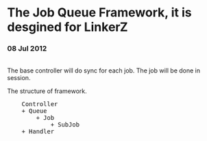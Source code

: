 <h1>The Job Queue Framework, it is desgined for LinkerZ</h1>
<h3>08 Jul 2012</h3>
<br>
The base controller will do sync for each job. The job will be done in session.

The structure of framework.

<pre>
	Controller
    + Queue
        + Job
            + SubJob
    + Handler
</pre>


